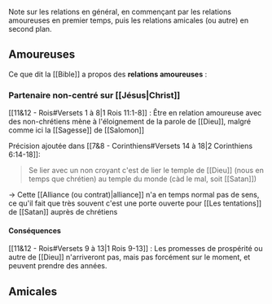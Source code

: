 Note sur les relations en général, en commençant par les relations amoureuses en premier temps, puis les relations amicales (ou autre) en second plan.
## Amoureuses
Ce que dit la [[Bible]] a propos des **relations amoureuses** :
### Partenaire non-centré sur [[Jésus|Christ]]
[[11&12 - Rois#Versets 1 à 8|1 Rois 11:1-8]] : Être en relation amoureuse avec des non-chrétiens mène à l'éloignement de la parole de [[Dieu]], malgré comme ici la [[Sagesse]] de [[Salomon]]

Précision ajoutée dans [[7&8 - Corinthiens#Versets 14 à 18|2 Corinthiens 6:14-18]]:
> Se lier avec un non croyant c'est de lier le temple de [[Dieu]] (nous en temps que chrétien) au temple du monde (càd le mal, soit [[Satan]])

-> Cette [[Alliance (ou contrat)|alliance]] n'a en temps normal pas de sens, ce qu'il fait que très souvent c'est une porte ouverte pour [[Les tentations]] de [[Satan]] auprès de chrétiens
#### Conséquences
[[11&12 - Rois#Versets 9 à 13|1 Rois 9-13]] : Les promesses de prospérité ou autre de [[Dieu]] n'arriveront pas, mais pas forcément sur le moment, et peuvent prendre des années.
## Amicales
